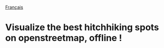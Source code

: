 [Français](https://github.com/centime/hitchhickers-toolbox/blob/master/OsmAnd-hitchSpots/LISEZ-MOI.md)

Visualize the best hitchhiking spots on openstreetmap, offline !
================================================================

